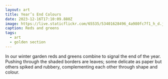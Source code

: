 ```yaml
---
layout: art
title: Year’s End Colours
date: 2023-12-16T17:10:09.880Z
image: https://live.staticflickr.com/65535/53401628496_4a980fc7f1_h_d.jpg
caption: Reds and greens
tags:
  - art
  - golden section
---
```

In our winter garden reds and greens combine to signal the end of the year. Pushing through the shaded borders are leaves; some delicate as paper but others spiked and rubbery, complementing each other through shape and colour.